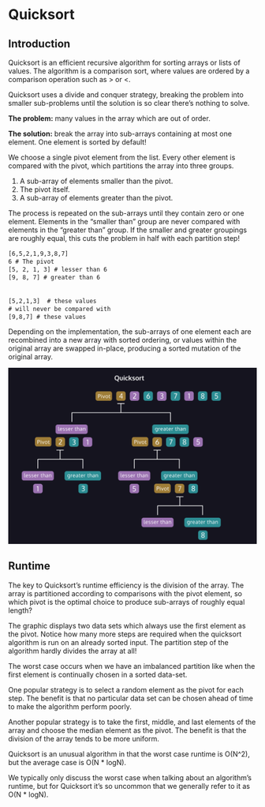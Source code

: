 # Quicksort

## Introduction

Quicksort is an efficient recursive algorithm for sorting arrays or lists of values. The algorithm is a comparison sort, where values are ordered by a comparison operation such as > or <.

Quicksort uses a divide and conquer strategy, breaking the problem into smaller sub-problems until the solution is so clear there’s nothing to solve.

**The problem:** many values in the array which are out of order.

**The solution:** break the array into sub-arrays containing at most one element. One element is sorted by default!

We choose a single pivot element from the list. Every other element is compared with the pivot, which partitions the array into three groups.

1. A sub-array of elements smaller than the pivot.
2. The pivot itself.
3. A sub-array of elements greater than the pivot.

The process is repeated on the sub-arrays until they contain zero or one element. Elements in the “smaller than” group are never compared with elements in the “greater than” group. If the smaller and greater groupings are roughly equal, this cuts the problem in half with each partition step!

```pseudocode
[6,5,2,1,9,3,8,7]
6 # The pivot
[5, 2, 1, 3] # lesser than 6
[9, 8, 7] # greater than 6


[5,2,1,3]  # these values
# will never be compared with
[9,8,7] # these values
```

Depending on the implementation, the sub-arrays of one element each are recombined into a new array with sorted ordering, or values within the original array are swapped in-place, producing a sorted mutation of the original array.

![Quick Sort](quick-sort.png)

## Runtime

The key to Quicksort’s runtime efficiency is the division of the array. The array is partitioned according to comparisons with the pivot element, so which pivot is the optimal choice to produce sub-arrays of roughly equal length?

The graphic displays two data sets which always use the first element as the pivot. Notice how many more steps are required when the quicksort algorithm is run on an already sorted input. The partition step of the algorithm hardly divides the array at all!

The worst case occurs when we have an imbalanced partition like when the first element is continually chosen in a sorted data-set.

One popular strategy is to select a random element as the pivot for each step. The benefit is that no particular data set can be chosen ahead of time to make the algorithm perform poorly.

Another popular strategy is to take the first, middle, and last elements of the array and choose the median element as the pivot. The benefit is that the division of the array tends to be more uniform.

Quicksort is an unusual algorithm in that the worst case runtime is O(N^2), but the average case is O(N \* logN).

We typically only discuss the worst case when talking about an algorithm’s runtime, but for Quicksort it’s so uncommon that we generally refer to it as O(N \* logN).
